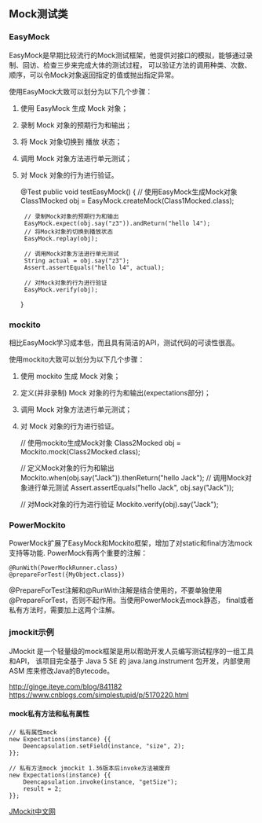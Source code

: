 ## Mock测试类


### EasyMock 

EasyMock是早期比较流行的Mock测试框架，他提供对接口的模拟，能够通过录制、回访、检查三步来完成大体的测试过程，
可以验证方法的调用种类、次数、顺序，可以令Mock对象返回指定的值或抛出指定异常。

使用EasyMock大致可以划分为以下几个步骤：
1. 使用 EasyMock 生成 Mock 对象；
2. 录制 Mock 对象的预期行为和输出；
3. 将 Mock 对象切换到 播放 状态；
4. 调用 Mock 对象方法进行单元测试；
5. 对 Mock 对象的行为进行验证。


    @Test
    public void testEasyMock() {
        // 使用EasyMock生成Mock对象
        Class1Mocked obj = EasyMock.createMock(Class1Mocked.class);

        // 录制Mock对象的预期行为和输出
        EasyMock.expect(obj.say("z3")).andReturn("hello l4");
        // 将Mock对象的切换到播放状态
        EasyMock.replay(obj);

        // 调用Mock对象方法进行单元测试
        String actual = obj.say("z3");
        Assert.assertEquals("hello l4", actual);

        // 对Mock对象的行为进行验证
        EasyMock.verify(obj);
    }
     
### mockito

相比EasyMock学习成本低，而且具有简洁的API，测试代码的可读性很高。

使用mockito大致可以划分为以下几个步骤：
1. 使用 mockito 生成 Mock 对象；
2. 定义(并非录制) Mock 对象的行为和输出(expectations部分)；
3. 调用 Mock 对象方法进行单元测试；
4. 对 Mock 对象的行为进行验证。


    // 使用mockito生成Mock对象
    Class2Mocked obj = Mockito.mock(Class2Mocked.class);
    
    // 定义Mock对象的行为和输出
    Mockito.when(obj.say("Jack")).thenReturn("hello Jack");
    // 调用Mock对象进行单元测试
    Assert.assertEquals("hello Jack", obj.say("Jack"));
    
    // 对Mock对象的行为进行验证
    Mockito.verify(obj).say("Jack");
    
### PowerMockito
PowerMock扩展了EasyMock和Mockito框架，增加了对static和final方法mock支持等功能.
PowerMock有两个重要的注解：
    
    @RunWith(PowerMockRunner.class)
    @prepareForTest({MyObject.class})
@PrepareForTest注解和@RunWith注解是结合使用的，不要单独使用@PrepareForTest，否则不起作用。当使用PowerMock去mock静态，
final或者私有方法时，需要加上这两个注解。

### jmockit示例
JMockit 是一个轻量级的mock框架是用以帮助开发人员编写测试程序的一组工具和API，
该项目完全基于 Java 5 SE 的 java.lang.instrument 包开发，内部使用 ASM 库来修改Java的Bytecode。
  
 
http://ginge.iteye.com/blog/841182  
https://www.cnblogs.com/simplestupid/p/5170220.html

#### mock私有方法和私有属性

    // 私有属性mock
    new Expectations(instance) {{  
        Deencapsulation.setField(instance, "size", 2);  
    }};  
    
    // 私有方法mock jmockit 1.36版本后invoke方法被废弃
    new Expectations(instance) {{  
        Deencapsulation.invoke(instance, "getSize");  
        result = 2;  
    }};  
    


[JMockit中文网](http://jmockit.cn/index.htm)
